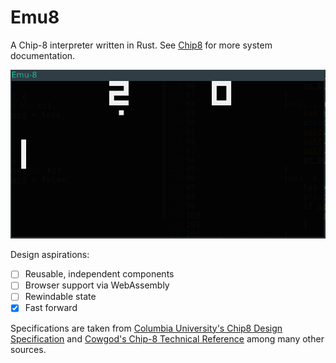 # Emu8
A Chip-8 interpreter written in Rust. See [Chip8](src/chip8.rs) for more system documentation.

![demo gif](docs/demo.gif)

Design aspirations:
 - [ ] Reusable, independent components
 - [ ] Browser support via WebAssembly
 - [ ] Rewindable state
 - [x] Fast forward

Specifications are taken from [Columbia University's Chip8 Design Specification][columbia university] and [Cowgod's Chip-8 Technical Reference][cowgod] among many other sources.

[columbia university]: http://www.cs.columbia.edu/~sedwards/classes/2016/4840-spring/designs/Chip8.pdf
[cowgod]: http://devernay.free.fr/hacks/chip8/C8TECH10.HTM

